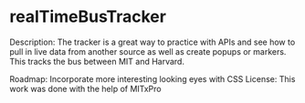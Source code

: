 # realTimeBusTracker

Description: The tracker is a great way to practice with APIs and see how to pull in live data from another source as well as create popups or markers. This tracks the bus between MIT and Harvard.

Roadmap: Incorporate more interesting looking eyes with CSS
License: This work was done with the help of MITxPro